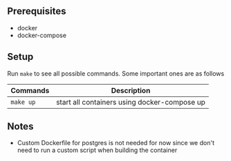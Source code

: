 ## Prerequisites

- docker
- docker-compose


## Setup


Run `make` to see all possible commands. Some important ones are as follows

| Commands | Description |
|----|----|
| `make up`   | start all containers using docker-compose up |


## Notes

- Custom Dockerfile for postgres is not needed for now since we don't need to run a custom script when building the container
